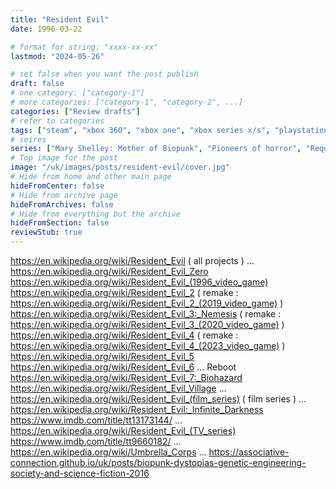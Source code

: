 ```yaml
---
title: "Resident Evil"
date: 1996-03-22

# format for string: "xxxx-xx-xx"
lastmod: "2024-05-26"

# set false when you want the post publish
draft: false
# one category: ["category-1"]
# more categories: ["category-1", "category-2", ...]
categories: ["Review drafts"]
# refer to categories
tags: ["steam", "xbox 360", "xbox one", "xbox series x/s", "playstation 3", "playstation 4", "playstation 5", "nintendo switch", "wii", "vr", "capcom", "tank controls", "narrative", "supernatural", "science fiction", "mystic", "mythology", "folklore", "urban legend", "foaf", "hton", "faith", "gnosis", "biohazard", "poison", "drugs", "madness", "necro fetishism", "militarism", "humanism", "posthumanism", "pandemic", "zombie", "adaptation", "cannibals", "bestiary", "werewolf", "vampiry", "umbrella corps", "isolation"]
# seires
series: ["Mary Shelley: Mother of Biopunk", "Pioneers of horror", "Requiem for a game"]
# Top image for the post
image: "/uk/images/posts/resident-evil/cover.jpg"
# Hide from home and other main page
hideFromCenter: false
# Hide from archive page
hideFromArchives: false
# Hide from everything but the archive
hideFromSection: false
reviewStub: true
---
```

https://en.wikipedia.org/wiki/Resident_Evil ( all projects )
...
https://en.wikipedia.org/wiki/Resident_Evil_Zero
https://en.wikipedia.org/wiki/Resident_Evil_(1996_video_game)
https://en.wikipedia.org/wiki/Resident_Evil_2 ( remake : https://en.wikipedia.org/wiki/Resident_Evil_2_(2019_video_game) )
https://en.wikipedia.org/wiki/Resident_Evil_3:_Nemesis ( remake : https://en.wikipedia.org/wiki/Resident_Evil_3_(2020_video_game) )
https://en.wikipedia.org/wiki/Resident_Evil_4 ( remake : https://en.wikipedia.org/wiki/Resident_Evil_4_(2023_video_game) )
https://en.wikipedia.org/wiki/Resident_Evil_5
https://en.wikipedia.org/wiki/Resident_Evil_6
...
Reboot
https://en.wikipedia.org/wiki/Resident_Evil_7:_Biohazard
https://en.wikipedia.org/wiki/Resident_Evil_Village
...
https://en.wikipedia.org/wiki/Resident_Evil_(film_series) ( film series )
...
https://en.wikipedia.org/wiki/Resident_Evil:_Infinite_Darkness
https://www.imdb.com/title/tt13173144/
...
https://en.wikipedia.org/wiki/Resident_Evil_(TV_series)
https://www.imdb.com/title/tt9660182/
...
https://en.wikipedia.org/wiki/Umbrella_Corps
...
https://associative-connection.github.io/uk/posts/biopunk-dystopias-genetic-engineering-society-and-science-fiction-2016
<!--more-->